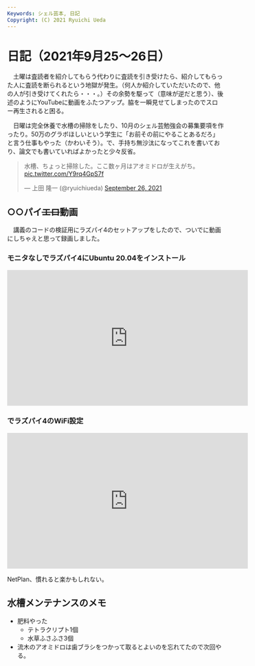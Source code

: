 ```yaml
---
Keywords: シェル芸本, 日記
Copyright: (C) 2021 Ryuichi Ueda
---
```


# 日記（2021年9月25〜26日）

　土曜は査読者を紹介してもらう代わりに査読を引き受けたら、紹介してもらった人に査読を断られるという地獄が発生。（何人か紹介していただいたので、他の人が引き受けてくれたら・・・。）その余勢を駆って（意味が逆だと思う）、後述のようにYouTubeに動画をふたつアップ。脇を一瞬見せてしまったのでスロー再生されると困る。

　日曜は完全休養で水槽の掃除をしたり、10月のシェル芸勉強会の募集要項を作ったり。50万のグラボほしいという学生に「お前その前にやることあるだろ」と言う仕事もやった（かわいそう）。で、手持ち無沙汰になってこれを書いており、論文でも書いていればよかったと少々反省。

<blockquote class="twitter-tweet" data-partner="tweetdeck"><p lang="ja" dir="ltr">水槽、ちょっと掃除した。ここ数ヶ月はアオミドロが生えがち。 <a href="https://t.co/Y9rq4GpS7f">pic.twitter.com/Y9rq4GpS7f</a></p>&mdash; 上田 隆一 (@ryuichiueda) <a href="https://twitter.com/ryuichiueda/status/1442027528076488706?ref_src=twsrc%5Etfw">September 26, 2021</a></blockquote>
<script async src="https://platform.twitter.com/widgets.js" charset="utf-8"></script>



## ○○パイ<del>エロ</del>動画

　講義のコードの検証用にラズパイ4のセットアップをしたので、ついでに動画にしちゃえと思って録画しました。


### モニタなしでラズパイ4にUbuntu 20.04をインストール


<iframe width="560" height="315" src="https://www.youtube.com/embed/OcWDOw8nVko" title="YouTube video player" frameborder="0" allow="accelerometer; autoplay; clipboard-write; encrypted-media; gyroscope; picture-in-picture" allowfullscreen></iframe>

### でラズパイ4のWiFi設定

<iframe width="560" height="315" src="https://www.youtube.com/embed/FAKBwrXUJAA" title="YouTube video player" frameborder="0" allow="accelerometer; autoplay; clipboard-write; encrypted-media; gyroscope; picture-in-picture" allowfullscreen></iframe>

NetPlan、慣れると楽かもしれない。


## 水槽メンテナンスのメモ

* 肥料やった
  * テトラクリプト1個
  * 水草ふさふさ3個
* 流木のアオミドロは歯ブラシをつかって取るとよいのを忘れてたので次回やる。

